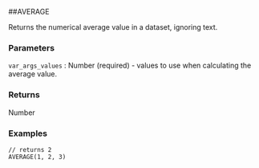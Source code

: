 ##AVERAGE

Returns the numerical average value in a dataset, ignoring text.

### Parameters
`var_args_values` : Number (required) - values to use when calculating the average value.

### Returns
Number

### Examples
```
// returns 2
AVERAGE(1, 2, 3)
```